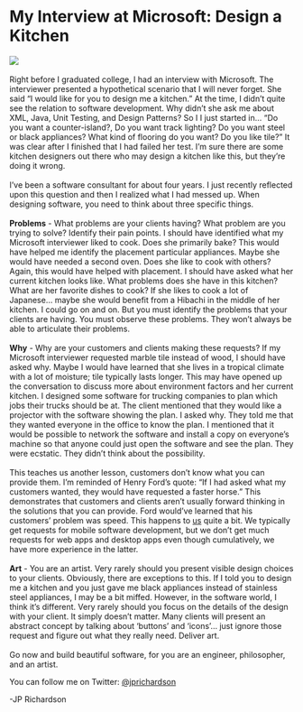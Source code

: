<!--
id: 751427102
link: http://loudjet.com/a/microsoft-interview-design-a-kitchen
slug: microsoft-interview-design-a-kitchen
date: Tue Jun 29 2010 18:33:00 GMT-0500 (CDT)
publish: 2010-06-029
tags: 
-->


My Interview at Microsoft: Design a Kitchen
===========================================

![](http://media.tumblr.com/tumblr_l4sus0nKAR1qzbc4f.jpg)\
\
Right before I graduated college, I had an interview with Microsoft. The
interviewer presented a hypothetical scenario that I will never forget.
She said “I would like for you to design me a kitchen.” At the time, I
didn’t quite see the relation to software development. Why didn’t she
ask me about XML, Java, Unit Testing, and Design Patterns? So I I just
started in… “Do you want a counter-island?, Do you want track lighting?
Do you want steel or black appliances? What kind of flooring do you
want? Do you like tile?” It was clear after I finished that I had failed
her test. I’m sure there are some kitchen designers out there who may
design a kitchen like this, but they’re doing it wrong.\
\
I’ve been a software consultant for about four years. I just recently
reflected upon this question and then I realized what I had messed up.
When designing software, you need to think about three specific things.\
\
**Problems** - What problems are your clients having? What problem are
you trying to solve? Identify their pain points. I should have
identified what my Microsoft interviewer liked to cook. Does she
primarily bake? This would have helped me identify the placement
particular appliances. Maybe she would have needed a second oven. Does
she like to cook with others? Again, this would have helped with
placement. I should have asked what her current kitchen looks like. What
problems does she have in this kitchen? What are her favorite dishes to
cook? If she likes to cook a lot of Japanese… maybe she would benefit
from a Hibachi in the middle of her kitchen. I could go on and on. But
you must identify the problems that your clients are having. You must
observe these problems. They won’t always be able to articulate their
problems.\
\
**Why** - Why are your customers and clients making these requests? If
my Microsoft interviewer requested marble tile instead of wood, I should
have asked why. Maybe I would have learned that she lives in a tropical
climate with a lot of moisture; tile typically lasts longer. This may
have opened up the conversation to discuss more about environment
factors and her current kitchen. I designed some software for trucking
companies to plan which jobs their trucks should be at. The client
mentioned that they would like a projector with the software showing the
plan. I asked why. They told me that they wanted everyone in the office
to know the plan. I mentioned that it would be possible to network the
software and install a copy on everyone’s machine so that anyone could
just open the software and see the plan. They were ecstatic. They didn’t
think about the possibility. \
\
This teaches us another lesson, customers don’t know what you can
provide them. I’m reminded of Henry Ford’s quote: “If I had asked what
my customers wanted, they would have requested a faster horse.” This
demonstrates that customers and clients aren’t usually forward thinking
in the solutions that you can provide. Ford would’ve learned that his
customers’ problem was speed. This happens to [us](http://reflect7.com)
quite a bit. We typically get requests for mobile software development,
but we don’t get much requests for web apps and desktop apps even though
cumulatively, we have more experience in the latter.\
\
**Art** - You are an artist. Very rarely should you present visible
design choices to your clients. Obviously, there are exceptions to this.
If I told you to design me a kitchen and you just gave me black
appliances instead of stainless steel appliances, I may be a bit miffed.
However, in the software world, I think it’s different. Very rarely
should you focus on the details of the design with your client. It
simply doesn’t matter. Many clients will present an abstract concept by
talking about ‘buttons’ and ‘icons’… just ignore those request and
figure out what they really need. Deliver art.\
\
Go now and build beautiful software, for you are an engineer,
philosopher, and an artist. 

You can follow me on Twitter:
[@jprichardson](http://twitter.com/jprichardson)

-JP Richardson

